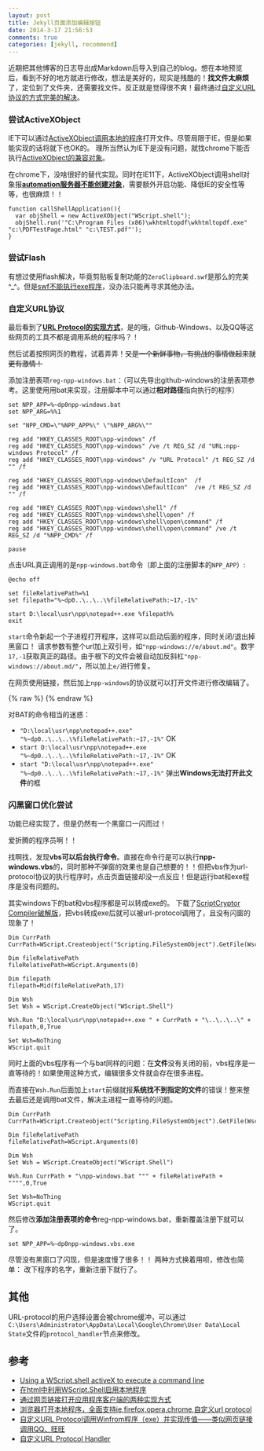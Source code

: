 ```yaml
---
layout: post
title: Jekyll页面添加编辑按钮
date: 2014-3-17 21:56:53
comments: true
categories: [jekyll, recommend]
---
```


近期把其他博客的日志导出成Markdown后导入到自己的blog。想在本地预览后，看到不好的地方就进行修改，想法是美好的，现实是残酷的！**找文件太麻烦**了，定位到了文件夹，还需要找文件。反正就是觉得很不爽！最终通过[自定义URL协议的方式完美的解决](https://gist.github.com/4548d6c182f8162497fa.git)。

### 尝试ActiveXObject

IE下可以通过[ActiveXObject调用本地的程序](http://iask.sina.com.cn/b/8583473.html?sudaref=www.google.com.hk&retcode=0)打开文件。尽管局限于IE，但是如果能实现的话将就下也OK的。
理所当然认为IE下是没有问题，就找chrome下能否执行[ActiveXObject的兼容对象](http://stackoverflow.com/questions/7022568/javascript-activexobject-in-firefox-or-chrome-not-ie)。

在chrome下，没啥很好的替代实现。同时在IE11下，ActiveXObject调用shell对象报[**automation服务器不能创建对象**](http://www.cnblogs.com/dongyongjing/archive/2007/04/18/718629.html)，需要额外开启功能、降低IE的安全性等等，也很麻烦！！

```
function callShellApplication(){
  var objShell = new ActiveXObject("WScript.shell");
  objShell.run('"C:\Program Files (x86)\wkhtmltopdf\wkhtmltopdf.exe" "c:\PDFTestPage.html" "c:\TEST.pdf"');
}
```

### 尝试Flash

有想过使用flash解决，毕竟剪贴板复制功能的`ZeroClipboard.swf`是那么的完美^_^。但是[swf不能执行exe程序](http://www.cnblogs.com/yao/archive/2008/01/02/1022721.html)，没办法只能再寻求其他办法。

### 自定义URL协议

最后看到了[**URL Protocol的实现方式**][baidu-urlprotocol]，是的哦，Github-Windows、以及QQ等这些网页的工具不都是调用系统的程序吗？！

然后试着按照网页的教程，试着弄弄！~~又是一个新鲜事物，有挑战的事情做起来就更有激情！~~

添加注册表项`reg-npp-windows.bat`：（可以先导出github-windows的注册表项参考。这里使用用bat来实现，注册脚本中可以通过**相对路径**指向执行的程序）

```
set NPP_APP=%~dp0npp-windows.bat
set NPP_ARG=%%1

set "NPP_CMD=\"%NPP_APP%\" \"%NPP_ARG%\""

reg add "HKEY_CLASSES_ROOT\npp-windows" /f
reg add "HKEY_CLASSES_ROOT\npp-windows" /ve /t REG_SZ /d "URL:npp-windows Protocol" /f
reg add "HKEY_CLASSES_ROOT\npp-windows" /v "URL Protocol" /t REG_SZ /d "" /f

reg add "HKEY_CLASSES_ROOT\npp-windows\DefaultIcon"  /f
reg add "HKEY_CLASSES_ROOT\npp-windows\DefaultIcon"  /ve /t REG_SZ /d "" /f

reg add "HKEY_CLASSES_ROOT\npp-windows\shell" /f
reg add "HKEY_CLASSES_ROOT\npp-windows\shell\open" /f
reg add "HKEY_CLASSES_ROOT\npp-windows\shell\open\command" /f
reg add "HKEY_CLASSES_ROOT\npp-windows\shell\open\command" /ve /t REG_SZ /d "%NPP_CMD%" /f

pause

```

点击URL真正调用的是`npp-windows.bat`命令（即上面的注册脚本的`NPP_APP`）:

```
@echo off

set fileRelativePath=%1
set filepath="%~dp0..\..\..\%fileRelativePath:~17,-1%"

start D:\local\usr\npp\notepad++.exe %filepath%
exit

```

`start`命令新起一个子进程打开程序，这样可以启动后面的程序，同时关闭/退出掉黑窗口！
请求参数有整个url加上双引号，如`"npp-windows://e/about.md"`。数字`17,-1`获取真正的路径。由于根下的文件会被自动加反斜杠`"npp-windows://about.md/"`，所以加上`e/`进行修复。

在网页使用链接，然后加上`npp-windows`的协议就可以打开文件进行修改编辑了。

{% raw %}
	<a class="shellExecuteLink" href="npp-windows://e/{{ page.path }}" title="本地编辑"><i class="icon-edit"> </i></a>
{% endraw %}

对BAT的命令相当的迷惑：

* `"D:\local\usr\npp\notepad++.exe" "%~dp0..\..\..\%fileRelativePath:~17,-1%"` OK
* `start D:\local\usr\npp\notepad++.exe "%~dp0..\..\..\%fileRelativePath:~17,-1%"` OK 
* `start "D:\local\usr\npp\notepad++.exe" "%~dp0..\..\..\%fileRelativePath:~17,-1%"` 弹出**Windows无法打开此文件**的框

### 闪黑窗口优化尝试

功能已经实现了，但是仍然有一个黑窗口一闪而过！ 

爱折腾的程序员啊！！

找啊找，发现**vbs可以后台执行命令**。直接在命令行是可以执行**npp-windows.vbs**的，同时那种不弹窗的效果也是自己想要的！！但把vbs作为url-protocol协议的执行程序时，点击页面链接却没一点反应！但是运行bat和exe程序是没有问题的。

其实windows下的bat和vbs程序都是可以转成exe的。
下载了[ScriptCryptor Compiler](http://www.abyssmedia.com/scriptcryptor/)[破解版](http://www.sdbeta.com/uploads/soft/131002/1-131002113S7.rar)，把vbs转成exe后就可以被url-protocol调用了，且没有闪窗的现象了！

```
Dim CurrPath
CurrPath=WScript.Createobject("Scripting.FileSystemObject").GetFile(Wscript.ScriptFullName).ParentFolder.Path

Dim fileRelativePath
fileRelativePath=WScript.Arguments(0)

Dim filepath
filepath=Mid(fileRelativePath,17)

Dim Wsh
Set Wsh = WScript.CreateObject("WScript.Shell")

Wsh.Run "D:\local\usr\npp\notepad++.exe " + CurrPath + "\..\..\..\" + filepath,0,True

Set Wsh=NoThing
WScript.quit

```

同时上面的vbs程序有一个与bat同样的问题：在**文件**没有关闭的前，vbs程序是一直等待的！如果使用这种方式，编辑很多文件就会存在很多进程。

而直接在`Wsh.Run`后面加上`start`前缀就报**系统找不到指定的文件**的错误！整来整去最后还是调用bat文件，解决主进程一直等待的问题。

```
Dim CurrPath
CurrPath=WScript.Createobject("Scripting.FileSystemObject").GetFile(Wscript.ScriptFullName).ParentFolder.Path

Dim fileRelativePath
fileRelativePath=WScript.Arguments(0)

Dim Wsh
Set Wsh = WScript.CreateObject("WScript.Shell")

Wsh.Run CurrPath + "\npp-windows.bat """ + fileRelativePath + """",0,True

Set Wsh=NoThing
WScript.quit

```

然后修改**添加注册表项的命令**reg-npp-windows.bat，重新覆盖注册下就可以了。

```
set NPP_APP=%~dp0npp-windows.vbs.exe
```

尽管没有黑窗口了闪现，但是速度慢了很多！！
两种方式换着用呗，修改也简单： 改下程序的名字，重新注册下就行了。

## 其他

URL-protocol的用户选择设置会被chrome缓冲，可以通过`C:\Users\Administrator\AppData\Local\Google\Chrome\User Data\Local State`文件的`protocol_handler`节点来修改。

## 参考

* [Using a WScript.shell activeX to execute a command line](http://stackoverflow.com/questions/15351508/using-a-wscript-shell-activex-to-execute-a-command-line)
* [在html中利用WScript.Shell启用本地程序](http://huagenli.iteye.com/blog/552447)
* [通过网页链接打开应用程序客户端的两种实现方式](http://blog.csdn.net/insidekernel/article/details/2033175)
* [浏览器打开本地程序，全面支持ie,firefox,opera,chrome,自定义url protocol][baidu-urlprotocol]
* [自定义URL Protocol调用Winfrom程序（exe）并实现传值——类似网页链接调用QQ、旺旺](http://blog.csdn.net/lockelk/article/details/7541374)
* [自定义URL Protocol Handler](http://www.cnblogs.com/zjneter/archive/2008/01/08/1030066.html)


[baidu-urlprotocol]: http://hi.baidu.com/pluto632/item/5007737da31344326f29f666
